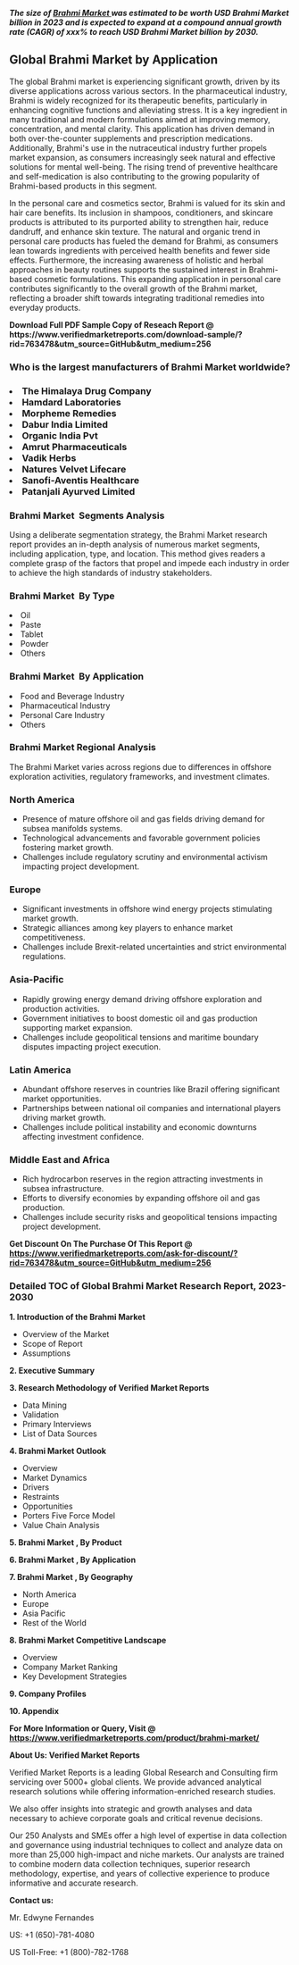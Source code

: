 <p><em><strong>The size of <a href="https://www.verifiedmarketreports.com/download-sample/?rid=763478&utm_source=GitHub&utm_medium=256" target="_blank">Brahmi Market </a> was estimated to be worth USD Brahmi Market billion in 2023 and is expected to expand at a compound annual growth rate (CAGR) of xxx% to reach USD Brahmi Market billion by 2030.</strong></em><br /><h2>Global Brahmi Market by Application</h2><p>The global Brahmi market is experiencing significant growth, driven by its diverse applications across various sectors. In the pharmaceutical industry, Brahmi is widely recognized for its therapeutic benefits, particularly in enhancing cognitive functions and alleviating stress. It is a key ingredient in many traditional and modern formulations aimed at improving memory, concentration, and mental clarity. This application has driven demand in both over-the-counter supplements and prescription medications. Additionally, Brahmi's use in the nutraceutical industry further propels market expansion, as consumers increasingly seek natural and effective solutions for mental well-being. The rising trend of preventive healthcare and self-medication is also contributing to the growing popularity of Brahmi-based products in this segment.</p><p>In the personal care and cosmetics sector, Brahmi is valued for its skin and hair care benefits. Its inclusion in shampoos, conditioners, and skincare products is attributed to its purported ability to strengthen hair, reduce dandruff, and enhance skin texture. The natural and organic trend in personal care products has fueled the demand for Brahmi, as consumers lean towards ingredients with perceived health benefits and fewer side effects. Furthermore, the increasing awareness of holistic and herbal approaches in beauty routines supports the sustained interest in Brahmi-based cosmetic formulations. This expanding application in personal care contributes significantly to the overall growth of the Brahmi market, reflecting a broader shift towards integrating traditional remedies into everyday products.</p></p><p id="" class=""><strong>Download Full PDF Sample Copy of Reseach Report @ <a target="">https://www.verifiedmarketreports.com/download-sample/?rid=763478&utm_source=GitHub&utm_medium=256</a></strong></p><h3 id="" class="">Who is the largest manufacturers of&nbsp;Brahmi Market worldwide?</h3><h3 class=""></Li><Li>The Himalaya Drug Company</Li><Li> Hamdard Laboratories</Li><Li> Morpheme Remedies</Li><Li> Dabur India Limited</Li><Li> Organic India Pvt</Li><Li> Amrut Pharmaceuticals</Li><Li> Vadik Herbs</Li><Li> Natures Velvet Lifecare</Li><Li> Sanofi-Aventis Healthcare</Li><Li> Patanjali Ayurved Limited</h3><h3 id="" class="">Brahmi Market &nbsp;Segments Analysis</h3><p id="" class="">Using a deliberate segmentation strategy, the Brahmi Market research report provides an in-depth analysis of numerous market segments, including application, type, and location. This method gives readers a complete grasp of the factors that propel and impede each industry in order to achieve the high standards of industry stakeholders.</p><h3 id="" class="">Brahmi Market &nbsp;By Type</h3><p></Li><Li>Oil</Li><Li> Paste</Li><Li> Tablet</Li><Li> Powder</Li><Li> Others</p><h3 id="" class="">Brahmi Market &nbsp;By Application</h3><p class=""></Li><Li>Food and Beverage Industry</Li><Li> Pharmaceutical Industry</Li><Li> Personal Care Industry</Li><Li> Others</p><h3 id="" class="">Brahmi Market Regional Analysis</h3><p id="" class="">The Brahmi Market varies across regions due to differences in offshore exploration activities, regulatory frameworks, and investment climates.</p><h3 id="" class="">North America</h3><ul><li>Presence of mature offshore oil and gas fields driving demand for subsea manifolds systems.</li><li>Technological advancements and favorable government policies fostering market growth.</li><li>Challenges include regulatory scrutiny and environmental activism impacting project development.</li></ul><h3 id="" class="">Europe</h3><ul><li>Significant investments in offshore wind energy projects stimulating market growth.</li><li>Strategic alliances among key players to enhance market competitiveness.</li><li>Challenges include Brexit-related uncertainties and strict environmental regulations.</li></ul><h3 id="" class="">Asia-Pacific</h3><ul><li>Rapidly growing energy demand driving offshore exploration and production activities.</li><li>Government initiatives to boost domestic oil and gas production supporting market expansion.</li><li>Challenges include geopolitical tensions and maritime boundary disputes impacting project execution.</li></ul><h3 id="" class="">Latin America</h3><ul><li>Abundant offshore reserves in countries like Brazil offering significant market opportunities.</li><li>Partnerships between national oil companies and international players driving market growth.</li><li>Challenges include political instability and economic downturns affecting investment confidence.</li></ul><h3 id="" class="">Middle East and Africa</h3><ul><li>Rich hydrocarbon reserves in the region attracting investments in subsea infrastructure.</li><li>Efforts to diversify economies by expanding offshore oil and gas production.</li><li>Challenges include security risks and geopolitical tensions impacting project development.</li></ul><p id="" class=""><strong>Get Discount On The Purchase Of This Report @ <a href="https://www.verifiedmarketreports.com/ask-for-discount/?rid=763478&utm_source=GitHub&utm_medium=256" target="_blank">https://www.verifiedmarketreports.com/ask-for-discount/?rid=763478&utm_source=GitHub&utm_medium=256</a></strong></p><h3 id="" class="">Detailed TOC of Global Brahmi Market Research Report, 2023-2030</h3><p id="" class=""><strong>1. Introduction of the Brahmi Market </strong></p><ul><li>Overview of the Market</li><li>Scope of Report</li><li>Assumptions</li></ul><p id="" class=""><strong>2. Executive Summary</strong></p><p id="" class=""><strong>3. Research Methodology of Verified Market Reports</strong></p><ul><li>Data Mining</li><li>Validation</li><li>Primary Interviews</li><li>List of Data Sources</li></ul><p id="" class=""><strong>4. Brahmi Market Outlook</strong></p><ul><li>Overview</li><li>Market Dynamics</li><li>Drivers</li><li>Restraints</li><li>Opportunities</li><li>Porters Five Force Model</li><li>Value Chain Analysis</li></ul><p id="" class=""><strong>5. Brahmi Market , By Product</strong></p><p id="" class=""><strong>6. Brahmi Market , By Application</strong></p><p id="" class=""><strong>7. Brahmi Market , By Geography</strong></p><ul><li>North America</li><li>Europe</li><li>Asia Pacific</li><li>Rest of the World</li></ul><p id="" class=""><strong>8. Brahmi Market Competitive Landscape</strong></p><ul><li>Overview</li><li>Company Market Ranking</li><li>Key Development Strategies</li></ul><p id="" class=""><strong>9. Company Profiles</strong></p><p id="" class=""><strong>10. Appendix</strong></p><p id="" class=""><strong>For More Information or Query, Visit @ <a href="https://www.verifiedmarketreports.com/product/brahmi-market/" target="_blank">https://www.verifiedmarketreports.com/product/brahmi-market/</a></strong></p><p id="" class=""><strong>About Us: Verified Market Reports</strong></p><p id="" class="">Verified Market Reports is a leading Global Research and Consulting firm servicing over 5000+ global clients. We provide advanced analytical research solutions while offering information-enriched research studies.</p><p id="" class="">We also offer insights into strategic and growth analyses and data necessary to achieve corporate goals and critical revenue decisions.</p><p id="" class="">Our 250 Analysts and SMEs offer a high level of expertise in data collection and governance using industrial techniques to collect and analyze data on more than 25,000 high-impact and niche markets. Our analysts are trained to combine modern data collection techniques, superior research methodology, expertise, and years of collective experience to produce informative and accurate research.</p><p id="" class=""><strong>Contact us:</strong></p><p id="" class="">Mr. Edwyne Fernandes</p><p id="" class="">US: +1 (650)-781-4080</p><p id="" class="">US Toll-Free: +1 (800)-782-1768</p>
